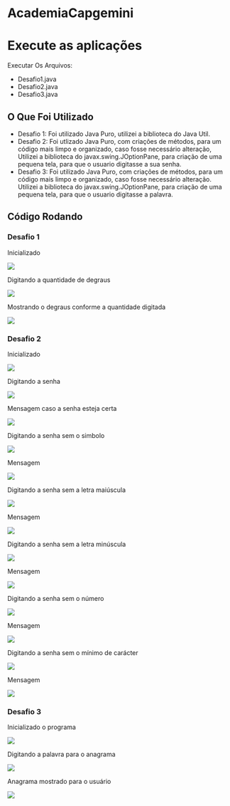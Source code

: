 # AcademiaCapgemini

<h1> Execute as aplicações </h1>

Executar Os Arquivos:

<ul>
  <li> Desafio1.java </li>
  <li> Desafio2.java </li>
  <li> Desafio3.java </li>
  </ul>
 
<h2> O Que Foi Utilizado </h2>

<ul>
  <li> Desafio 1: Foi utilizado Java Puro, utilizei a biblioteca do Java Util.</li>
  <li> Desafio 2: Foi utlizado Java Puro, com criações de métodos, para um código mais limpo e organizado, caso fosse necessário alteração, Utilizei a biblioteca do javax.swing.JOptionPane, para criação de uma pequena tela, para que o usuario digitasse a sua senha.</li>
  <li> Desafio 3: Foi utilizado Java Puro, com criações de métodos, para um código mais limpo e organizado, caso fosse necessário alteração. Utilizei a biblioteca do javax.swing.JOptionPane, para criação de uma pequena tela, para que o usuario digitasse a palavra. </li>
  </ul>
  
<h2> Código Rodando </h2>
    
   <h3> Desafio 1 </h3>
    <p> Inicializado </p>
    <img src="https://i.imgur.com/YpjyWFF.png"/>
    <p> Digitando a quantidade de degraus </p>
    <img src = "https://i.imgur.com/h0Aa9Nx.png"/>
    <p> Mostrando o degraus conforme a quantidade digitada </p>
    <img src = "https://i.imgur.com/03ykoQj.png"/>
    
   <h3> Desafio 2 </h3>
   <p> Inicializado </p>
   <img src = "https://i.imgur.com/dphcT36.png"/>
   <p> Digitando a senha </p>
   <img src = "https://i.imgur.com/ABmzLGV.png"/>
   <p> Mensagem caso a senha esteja certa </p>
   <img src = "https://i.imgur.com/vYjOOI6.png"/>
   <p> Digitando a senha sem o simbolo </p>
   <img src = "https://i.imgur.com/Cd0v6R3.png"/>
   <p> Mensagem</p>
   <img src = "https://i.imgur.com/lwpRBOo.png"/>
   <p> Digitando a senha sem a letra maiúscula </p>
   <img src = "https://i.imgur.com/F2ihq4s.png"/>
   <p> Mensagem</p>
   <img src = "https://i.imgur.com/lwpRBOo.png"/>
   <p> Digitando a senha sem a letra minúscula </p>
   <img src = "https://i.imgur.com/GnZmSXh.png"/>
   <p> Mensagem</p>
   <img src = "https://i.imgur.com/lwpRBOo.png"/>
   <p> Digitando a senha sem o número </p>
   <img src = "https://i.imgur.com/KDMEPPR.png"/>
   <p> Mensagem</p>
   <img src = "https://i.imgur.com/lwpRBOo.png"/>
   <p> Digitando a senha sem o mínimo de carácter </p>
   <img src = "https://i.imgur.com/Fu6QGYS.png"/>
   <p> Mensagem</p>
   <img src = "https://i.imgur.com/lwpRBOo.png"/>
   
   <h3> Desafio 3 </h3>
   
   <p> Inicializado o programa </p>
   <img src = "https://i.imgur.com/CHDjtTC.png" </p>
   <p> Digitando a palavra para o anagrama </p>
   <img src = "https://i.imgur.com/dlzeue4.png"/>
   <p> Anagrama mostrado para o usuário</p>
   <img src = "https://i.imgur.com/Wo0JbaZ.png"/>
   
   
